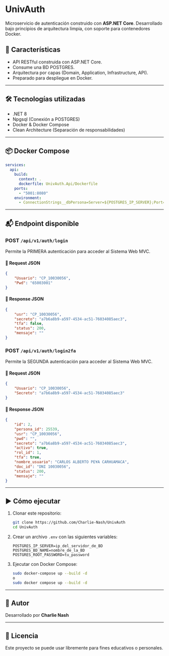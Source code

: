 # UnivAuth

Microservicio de autenticación construido con **ASP.NET Core**. Desarrollado bajo principios de arquitectura limpia, con soporte para contenedores Docker.

## 🚀 Características

- API RESTful construida con ASP.NET Core.
- Consume una BD POSTGRES.
- Arquitectura por capas (Domain, Application, Infrastructure, API).
- Preparado para despliegue en Docker.

---

## 🛠️ Tecnologías utilizadas

- .NET 8
- Npgsql (Conexión a POSTGRES)
- Docker & Docker Compose
- Clean Architecture (Separación de responsabilidades)

---

## 📦 Docker Compose

```yaml
services:
  api:
    build:
      context: .
      dockerfile: UnivAuth.Api/Dockerfile
    ports:
      - "5001:8080"
    environment:
      - ConnectionStrings__dbPersona=Server=${POSTGRES_IP_SERVER};Port=3306;Database=${POSTGRES_BD_NAME};User=postgres;Password=${POSTGRES_ROOT_PASSWORD};
```

---

## 📬 Endpoint disponible

### POST `/api/v1/auth/login`

Permite la PRIMERA autenticación para acceder al Sistema Web MVC.

#### 🔹 Request JSON
```json
{
    "Usuario": "CP_10030056",
    "Pwd": "65003001"
}
```

#### 🔹 Response JSON
```json
{
    "usr": "CP_10030056",
    "secreto": "a7b6a8b9-a597-4534-ac51-76034085aec3",
    "tfa": false,
    "status": 200,
    "mensaje": ""
}
```

### POST `/api/v1/auth/login2fa`

Permite la SEGUNDA autenticación para acceder al Sistema Web MVC.

#### 🔹 Request JSON
```json
{
    "Usuario": "CP_10030056",
    "Secreto": "a7b6a8b9-a597-4534-ac51-76034085aec3"
}
```

#### 🔹 Response JSON
```json
{
    "id": 2,
    "persona_id": 25539,
    "usr": "CP_10030056",
    "pwd": "",
    "secreto": "a7b6a8b9-a597-4534-ac51-76034085aec3",
    "activo": true,
    "rol_id": 1,
    "tfa": true,
    "nombre_usuario": "CARLOS ALBERTO PE¥A CARHUAMACA",
    "doc_id": "DNI 10030056",
    "status": 200,
    "mensaje": ""
}
```

---

## ▶️ Cómo ejecutar

1. Clonar este repositorio:
   ```bash
   git clone https://github.com/Charlie-Nash/UnivAuth
   cd UnivAuth
   ```

2. Crear un archivo `.env` con las siguientes variables:
   ```env
   POSTGRES_IP_SERVER=ip_del_servidor_de_BD
   POSTGRES_BD_NAME=nombre_de_la_BD
   POSTGRES_ROOT_PASSWORD=tu_password
   ```

3. Ejecutar con Docker Compose:
   ```bash
   sudo docker-compose up --build -d
   o
   sudo docker compose up --build -d
   ```
---

## 👤 Autor

Desarrollado por **Charlie Nash**

---

## 📄 Licencia

Este proyecto se puede usar libremente para fines educativos o personales.